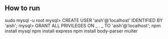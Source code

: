 ## How to run

sudo mysql -u root
mysql> CREATE USER 'aish'@'localhost' IDENTIFIED BY 'aish';
mysql> GRANT ALL PRIVILEGES ON _ . _ TO 'aish'@'localhost';
npm install mysql
npm install express
npm install body-parser multer
